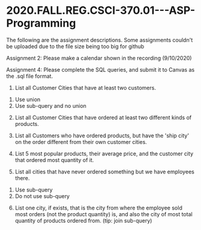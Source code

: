 # 2020.FALL.REG.CSCI-370.01---ASP-Programming
The following are the assignment descriptions.  Some assignments couldn't be uploaded due to the file size being too big for github

Assignment 2:
Please make a calendar shown in the recording (9/10/2020)



Assignment 4:
Please complete the SQL queries, and submit it to Canvas as the .sql file format.
1. List all Customer Cities that have at least two customers.
1) Use union
2) Use sub-query and no union

2. List all Customer Cities that have ordered at least two different kinds of products.

3. List all Customers who have ordered products, but have the 'ship city'
on the order different from their own customer cities.

4. List 5 most popular products, their average price, and the customer city that ordered most quantity of it.

5. List all cities that have never ordered something but we have employees there.
1) Use sub-query
2) Do not use sub-query

6. List one city, if exists, that is the city from where the employee sold most orders (not the product quantity) is,
and also the city of most total quantity of products ordered from. (tip: join sub-query)
